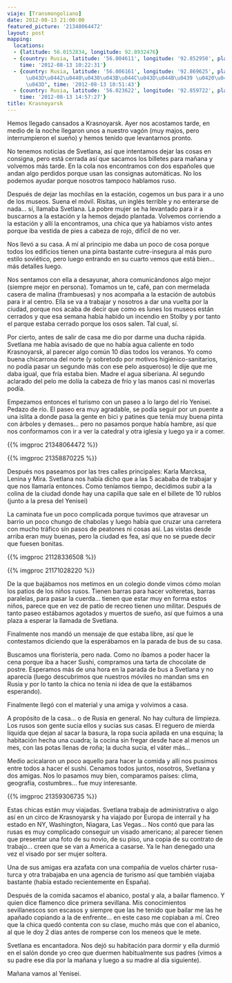 ```yaml
---
viaje: [Transmongoliano]
date: 2012-08-13 21:00:00
featured_picture: '21348064472'
layout: post
mapping:
  locations:
  - {latitude: 56.0152834, longitude: 92.8932476}
  - {country: Rusia, latitude: '56.004611', longitude: '92.852950', place: Krasnoyarsk,
    time: '2012-08-13 10:22:31'}
  - {country: Rusia, latitude: '56.006161', longitude: '92.869625', place: "Ц\u0435\
      \u043D\u0442\u0440\u0430\u043B\u044C\u043D\u044B\u0439 \u0420\u0430\u0439\u043E\
      \u043D", time: '2012-08-13 10:51:43'}
  - {country: Rusia, latitude: '56.023622', longitude: '92.859722', place: Krasnoyarsk,
    time: '2012-08-13 14:57:27'}
title: Krasnoyarsk
---
```

Hemos llegado cansados a Krasnoyarsk. Ayer nos acostamos tarde, en medio de la noche llegaron unos a nuestro vagón (muy majos, pero interrumpieron el sueño) y hemos tenido que levantarnos pronto.

No tenemos noticias de Svetlana, así que intentamos dejar las cosas en consigna, pero está cerrada así que sacamos los billetes para mañana y volvemos más tarde. En la cola nos encontramos con dos españoles que andan algo perdidos porque usan las consignas automáticas. No los podemos ayudar porque nosotros tampoco hablamos ruso.

Después de dejar las mochilas en la estación, cogemos un bus para ir a uno de los museos. Suena el móvil. Risitas, un inglés terrible y no enterarse de nada... sí, llamaba Svetlana. La pobre mujer se ha levantado para ir a buscarnos a la estación y la hemos dejado plantada. Volvemos corriendo a la estación y allí la encontramos, una chica que ya habíamos visto antes porque iba vestida de pies a cabeza de rojo, difícil de no ver.

Nos llevó a su casa. A mí al principio me daba un poco de cosa porque todos los edificios tienen una pinta bastante cutre-insegura al más puro estilo soviético, pero luego entrando en su cuarto vemos que está bien... más detalles luego.

Nos sentamos con ella a desayunar, ahora comunicándonos algo mejor (siempre mejor en persona). Tomamos un te, café, pan con mermelada casera de malina (frambuesas) y nos acompaña a la estación de autobús para ir al centro. Ella se va a trabajar y nosotros a dar una vuelta por la ciudad, porque nos acaba de decir que como es lunes los museos están cerrados y que esa semana había habido un incendio en Stolby y por tanto el parque estaba cerrado porque los osos salen. Tal cual, sí.

Por cierto, antes de salir de casa me dio por darme una ducha rápida. Svetlana me había avisado de que no había agua caliente en todo Krasnoyarsk, al parecer algo común 10 días todos los veranos. Yo como buena chicarrona del norte (y sobretodo por motivos higiénico-sanitarios, no podía pasar un segundo más con ese pelo asqueroso) le dije que me daba igual, que fría estaba bien. Madre el agua siberiana. Al segundo aclarado del pelo me dolía la cabeza de frío y las manos casi ni moverlas podía.

Empezamos entonces el turismo con un paseo a lo largo del río Yenisei. Pedazo de río. El paseo era muy agradable, se podía seguir por un puente a una islita a donde pasa la gente en bici y patines que tenía muy buena pinta con árboles y demases... pero no pasamos porque había hambre, así que nos conformamos con ir a ver la catedral y otra iglesia y luego ya ir a comer.

{{% imgproc 21348064472 %}}

{{% imgproc 21358870225 %}}

Después nos paseamos por las tres calles principales: Karla Marcksa, Lenina y Mira. Svetlana nos había dicho que a las 5 acababa de trabajar y que nos llamaría entonces. Como teníamos tiempo, decidimos subir a la colina de la ciudad donde hay una capilla que sale en el billete de 10 rublos (junto a la presa del Yenisei)

La caminata fue un poco complicada porque tuvimos que atravesar un barrio un poco chungo de chabolas y luego había que cruzar una carretera con mucho tráfico sin pasos de peatones ni cosas así. Las vistas desde arriba eran muy buenas, pero la ciudad es fea, así que no se puede decir que fuesen bonitas.

{{% imgproc 21128336508 %}}

{{% imgproc 21171028220 %}}

De la que bajábamos nos metimos en un colegio donde vimos cómo molan los patios de los niños rusos. Tienen barras para hacer volteretas, barras paralelas, para pasar la cuerda... tienen que estar muy en forma estos niños, parece que en vez de patio de recreo tienen uno militar. Después de tanto paseo estábamos agotados y muertos de sueño, así que fuimos a una plaza a esperar la llamada de Svetlana.

Finalmente nos mandó un mensaje de que estaba libre, así que le contestamos diciendo que la esperábamos en la parada de bus de su casa.

Buscamos una floristería, pero nada. Como no íbamos a poder hacer la cena porque iba a hacer Sushi, compramos una tarta de chocolate de postre. Esperamos más de una hora en la parada de bus a Svetlana y no aparecía (luego descubrimos que nuestros móviles no mandan sms en Rusia y por lo tanto la chica no tenía ni idea de que la estábamos esperando).

Finalmente llegó con el material y una amiga y volvimos a casa.

A propósito de la casa... o de Rusia en general. No hay cultura de limpieza. Los rusos son gente sucia ellos y sucias sus casas. El reguero de mierda líquida que dejan al sacar la basura, la ropa sucia apilada en una esquina; la habitación hecha una cuadra; la cocina sin fregar desde hace al menos un mes, con las potas llenas de roña; la ducha sucia, el váter más...

Medio acicalaron un poco aquello para hacer la comida y allí nos pusimos entre todos a hacer el sushi. Cenamos todos juntos, nosotros, Svetlana y dos amigas. Nos lo pasamos muy bien, comparamos países: clima, geografía, costumbres... fue muy interesante.

{{% imgproc 21359306735 %}}

Estas chicas están muy viajadas. Svetlana trabaja de administrativa o algo así en un circo de Krasnoyarsk y ha viajado por Europa de interrail y ha estado en NY, Washington, Niagara, Las Vegas... Nos contó que para las rusas es muy complicado conseguir un visado americano; al parecer tienen que presentar una foto de su novio, de su piso, una copia de su contrato de trabajo... creen que se van a America a casarse. Ya le han denegado una vez el visado por ser mujer soltera.

Una de sus amigas era azafata con una compañía de vuelos chárter rusa-turca y otra trabajaba en una agencia de turismo así que también viajaba bastante (había estado recientemente en España).

Después de la comida sacamos el abanico, postal y ala, a bailar flamenco. Y quien dice flamenco dice primera sevillana. Mis conocimientos sevillanescos son escasos y siempre que las he tenido que bailar me las he apañado copiando a la de enfrente... en este caso me copiaban a mí. Creo que la chica quedó contenta con su clase, mucho más que con el abanico, al que le doy 2 días antes de romperse con los meneos que le mete.

Svetlana es encantadora. Nos dejó su habitación para dormir y ella durmió en el salón donde yo creo que duermen habitualmente sus padres (vimos a su padre ese día por la mañana y luego a su madre al día siguiente).

Mañana vamos al Yenisei.